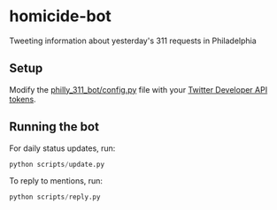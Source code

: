 # homicide-bot

Tweeting information about yesterday's 311 requests in Philadelphia

## Setup

Modify the [philly_311_bot/config.py](philly_311_bot/config.py) file with your [Twitter Developer API tokens](https://www.google.com/search?q=twitter+API+keys&oq=twitter+API+keys&aqs=chrome..69i57j69i64.3196j0j7&sourceid=chrome&ie=UTF-8).

## Running the bot

For daily status updates, run:

```python
python scripts/update.py
```

To reply to mentions, run:

```python
python scripts/reply.py
```
